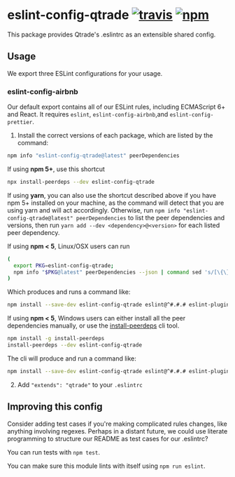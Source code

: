 # eslint-config-qtrade [![travis][travis-image]][travis-url] [![npm][npm-image]][npm-url] 

[travis-image]: https://img.shields.io/travis/standard/eslint-config-qtrade/master.svg
[travis-url]: https://travis-ci.org/standard/eslint-config-qtrade
[npm-image]: https://img.shields.io/npm/v/eslint-config-qtrade.svg
[npm-url]: https://npmjs.org/package/eslint-config-qtrade

This package provides Qtrade's .eslintrc as an extensible shared config.

## Usage

We export three ESLint configurations for your usage.

### eslint-config-airbnb

Our default export contains all of our ESLint rules, including ECMAScript 6+ and React. It requires `eslint`, `eslint-config-airbnb`,and `eslint-config-prettier`.

1. Install the correct versions of each package, which are listed by the command:

  ```sh
  npm info "eslint-config-qtrade@latest" peerDependencies
  ```

  If using **npm 5+**, use this shortcut

  ```sh
  npx install-peerdeps --dev eslint-config-qtrade
  ```

  If using **yarn**, you can also use the shortcut described above if you have npm 5+ installed on your machine, as the command will detect that you are using yarn and will act accordingly.
  Otherwise, run `npm info "eslint-config-qtrade@latest" peerDependencies` to list the peer dependencies and versions, then run `yarn add --dev <dependency>@<version>` for each listed peer dependency.

  If using **npm < 5**, Linux/OSX users can run

  ```sh
  (
    export PKG=eslint-config-qtrade;
    npm info "$PKG@latest" peerDependencies --json | command sed 's/[\{\},]//g ; s/: /@/g' | xargs npm install --save-dev "$PKG@latest"
  )
  ```

  Which produces and runs a command like:

  ```sh
  npm install --save-dev eslint-config-qtrade eslint@^#.#.# eslint-plugin-jsx-a11y@^#.#.# eslint-plugin-import@^#.#.# eslint-plugin-react@^#.#.# eslint-plugin-react-hooks@^#.#.#
  ```

  If using **npm < 5**, Windows users can either install all the peer dependencies manually, or use the [install-peerdeps](https://github.com/nathanhleung/install-peerdeps) cli tool.

  ```sh
  npm install -g install-peerdeps
  install-peerdeps --dev eslint-config-qtrade
  ```
  The cli will produce and run a command like:

  ```sh
  npm install --save-dev eslint-config-qtrade eslint@^#.#.# eslint-plugin-jsx-a11y@^#.#.# eslint-plugin-import@^#.#.# eslint-plugin-react@^#.#.# eslint-plugin-react-hooks@^#.#.#
  ```

2. Add `"extends": "qtrade"` to your `.eslintrc`

## Improving this config

Consider adding test cases if you're making complicated rules changes, like anything involving regexes. Perhaps in a distant future, we could use literate programming to structure our README as test cases for our .eslintrc?

You can run tests with `npm test`.

You can make sure this module lints with itself using `npm run eslint`.